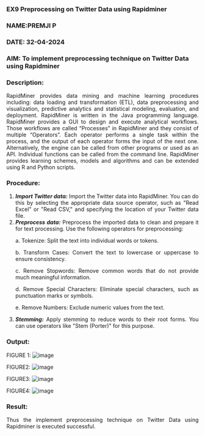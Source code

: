 ### EX9 Preprocessing on Twitter Data using Rapidminer
### NAME:PREMJI P
### DATE: 32-04-2024
### AIM: To implement preprocessing technique on Twitter Data using Rapidminer
### Description: 
<div align = "justify">
RapidMiner provides data mining and machine learning procedures including: data loading and transformation (ETL), data preprocessing and visualization, 
predictive analytics and statistical modeling, evaluation, and deployment. RapidMiner is written in the Java programming language. 
RapidMiner provides a GUI to design and execute analytical workflows. Those workflows are called “Processes” in RapidMiner and they consist of multiple “Operators”. 
Each operator performs a single task within the process, and the output of each operator forms the input of the next one. Alternatively, the engine can be called from 
other programs or used as an API. Individual functions can be called from the command line. 
RapidMiner provides learning schemes, models and algorithms and can be extended using R and Python scripts.

### Procedure:
1) ***Import Twitter data:*** Import the Twitter data into RapidMiner. You can do this by selecting the appropriate
data source operator, such as "Read Excel" or "Read CSV," and specifying the location of your Twitter data
file.
2) ***Preprocess data:*** Preprocess the imported data to clean and prepare it for text processing. Use the following
operators for preprocessing:
    <p>a. Tokenize: Split the text into individual words or tokens.
    <p>b. Transform Cases: Convert the text to lowercase or uppercase to ensure consistency.
    <p>c. Remove Stopwords: Remove common words that do not provide much meaningful information.
    <p>d. Remove Special Characters: Eliminate special characters, such as punctuation marks or symbols.
    <p>e. Remove Numbers: Exclude numeric values from the text.
3) ***Stemming:*** Apply stemming to reduce words to their root forms. You can use operators like "Stem (Porter)"
for this purpose.


### Output:
FIGURE 1:
![image](https://github.com/nithish143257/WDM_EXP9/assets/113762839/348f2eec-b063-45bb-a963-9ebd607dbdc8)

FIGURE2:
![image](https://github.com/nithish143257/WDM_EXP9/assets/113762839/fd8f1af7-db97-4885-814b-2ca69feaa874)

FIGURE3:
![image](https://github.com/nithish143257/WDM_EXP9/assets/113762839/91d82a9f-9f81-417d-af75-cf83ac469010)

FIGURE4:
![image](https://github.com/nithish143257/WDM_EXP9/assets/113762839/51a83863-76e3-4142-a793-2d3cc044ba9a)


### Result:
Thus the implement preprocessing technique on Twitter Data using Rapidminer is executed successful.


